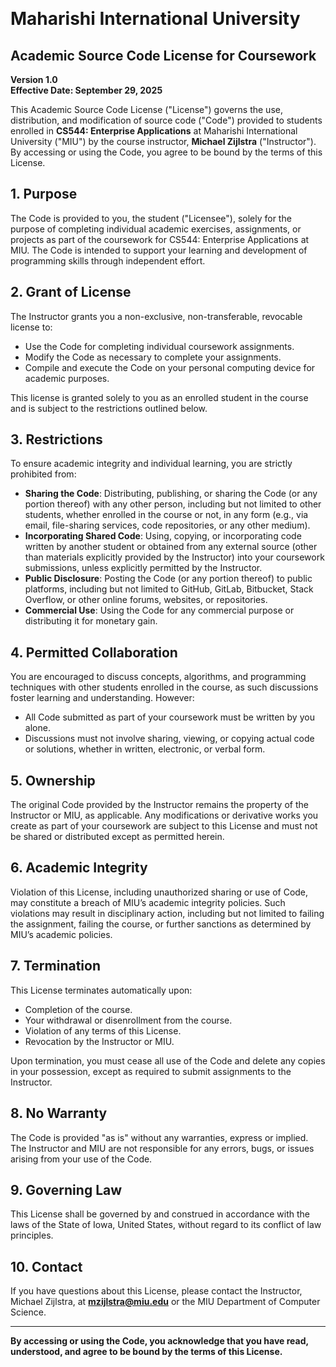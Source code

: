 ​​​​​​​​​​​​​​​​​​​​​‌‌​​‌‌​‌​​​
# Maharishi International University  
## Academic Source Code License for Coursework

**Version 1.0**  
**Effective Date: September 29, 2025**

This Academic Source Code License ("License") governs the use, distribution, and modification of source code ("Code") provided to students enrolled in **CS544: Enterprise Applications** at Maharishi International University ("MIU") by the course instructor, **Michael Zijlstra** ("Instructor"). By accessing or using the Code, you agree to be bound by the terms of this License.

## 1. Purpose
The Code is provided to you, the student ("Licensee"), solely for the purpose of completing individual academic exercises, assignments, or projects as part of the coursework for CS544: Enterprise Applications at MIU. The Code is intended to support your learning and development of programming skills through independent effort.

## 2. Grant of License
The Instructor grants you a non-exclusive, non-transferable, revocable license to:
- Use the Code for completing individual coursework assignments.
- Modify the Code as necessary to complete your assignments.
- Compile and execute the Code on your personal computing device for academic purposes.

This license is granted solely to you as an enrolled student in the course and is subject to the restrictions outlined below.

## 3. Restrictions
To ensure academic integrity and individual learning, you are strictly prohibited from:
- **Sharing the Code**: Distributing, publishing, or sharing the Code (or any portion thereof) with any other person, including but not limited to other students, whether enrolled in the course or not, in any form (e.g., via email, file-sharing services, code repositories, or any other medium).
- **Incorporating Shared Code**: Using, copying, or incorporating code written by another student or obtained from any external source (other than materials explicitly provided by the Instructor) into your coursework submissions, unless explicitly permitted by the Instructor.
- **Public Disclosure**: Posting the Code (or any portion thereof) to public platforms, including but not limited to GitHub, GitLab, Bitbucket, Stack Overflow, or other online forums, websites, or repositories.
- **Commercial Use**: Using the Code for any commercial purpose or distributing it for monetary gain.

## 4. Permitted Collaboration
You are encouraged to discuss concepts, algorithms, and programming techniques with other students enrolled in the course, as such discussions foster learning and understanding. However:
- All Code submitted as part of your coursework must be written by you alone.
- Discussions must not involve sharing, viewing, or copying actual code or solutions, whether in written, electronic, or verbal form.

## 5. Ownership
The original Code provided by the Instructor remains the property of the Instructor or MIU, as applicable. Any modifications or derivative works you create as part of your coursework are subject to this License and must not be shared or distributed except as permitted herein.

## 6. Academic Integrity
Violation of this License, including unauthorized sharing or use of Code, may constitute a breach of MIU’s academic integrity policies. Such violations may result in disciplinary action, including but not limited to failing the assignment, failing the course, or further sanctions as determined by MIU’s academic policies.

## 7. Termination
This License terminates automatically upon:
- Completion of the course.
- Your withdrawal or disenrollment from the course.
- Violation of any terms of this License.
- Revocation by the Instructor or MIU.

Upon termination, you must cease all use of the Code and delete any copies in your possession, except as required to submit assignments to the Instructor.

## 8. No Warranty
The Code is provided "as is" without any warranties, express or implied. The Instructor and MIU are not responsible for any errors, bugs, or issues arising from your use of the Code.

## 9. Governing Law
This License shall be governed by and construed in accordance with the laws of the State of Iowa, United States, without regard to its conflict of law principles.

## 10. Contact
If you have questions about this License, please contact the Instructor, Michael Zijlstra, at **mzijlstra@miu.edu** or the MIU Department of Computer Science.

---

**By accessing or using the Code, you acknowledge that you have read, understood, and agree to be bound by the terms of this License.**